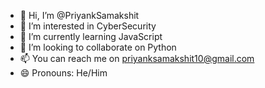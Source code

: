 - 👋 Hi, I’m @PriyankSamakshit
- 👀 I’m interested in CyberSecurity
- 🌱 I’m currently learning JavaScript
- 💞️ I’m looking to collaborate on Python
- 📫 You can reach me on priyanksamakshit10@gmail.com
- 😄 Pronouns: He/Him

<!---
PriyankSamakshit/PriyankSamakshit is a ✨ special ✨ repository because its `README.md` (this file) appears on your GitHub profile.
You can click the Preview link to take a look at your changes.
--->
